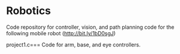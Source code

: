 Robotics
========

Code repository for controller, vision, and path planning code for the following mobile robot (http://bit.ly/1bD0sgJ)

project1.c===
Code for arm, base, and eye controllers.
